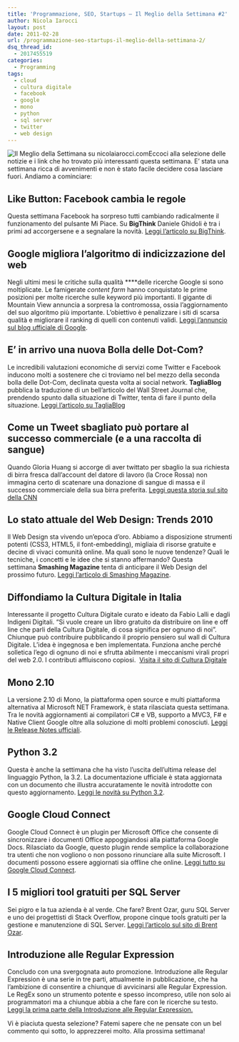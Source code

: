 ```yaml
---
title: 'Programmazione, SEO, Startups – Il Meglio della Settimana #2'
author: Nicola Iarocci
layout: post
date: 2011-02-28
url: /programmazione-seo-startups-il-meglio-della-settimana-2/
dsq_thread_id:
  - 2017455519
categories:
  - Programming
tags:
  - cloud
  - cultura digitale
  - facebook
  - google
  - mono
  - python
  - sql server
  - twitter
  - web design
---
```

<img class="alignright size-full wp-image-1150" title="Il Meglio della Settimana" src="images/best-of-week.png?w=150" alt="Il Meglio della Settimana su nicolaiarocci.com" data-recalc-dims="1" />Eccoci alla selezione delle notizie e i link che ho trovato più interessanti questa settimana. E&#8217; stata una settimana ricca di avvenimenti e non è stato facile decidere cosa lasciare fuori. Andiamo a cominciare:<!--more-->

## Like Button: Facebook cambia le regole

Questa settimana Facebook ha sorpreso tutti cambiando radicalmente il funzionamento del pulsante Mi Piace. Su **BigThink** Daniele Ghidoli è tra i primi ad accorgersene e a segnalare la novità. [Leggi l&#8217;articolo su BigThink][1].

## Google migliora l&#8217;algoritmo di indicizzazione del web

Negli ultimi mesi le critiche sulla qualità ****delle ricerche Google si sono moltiplicate. Le famigerate _content farm_ hanno conquistato le prime posizioni per molte ricerche sulle keyword più importanti. Il gigante di Mountain View annuncia a sorpresa la contromossa, ossia l&#8217;aggiornamento del suo algoritmo più importante. L&#8217;obiettivo è penalizzare i siti di scarsa qualità e migliorare il ranking di quelli con contenuti validi. [Leggi l&#8217;annuncio sul blog ufficiale di Google][2].

## E&#8217; in arrivo una nuova Bolla delle Dot-Com?

Le incredibili valutazioni economiche di servizi come Twitter e Facebook inducono molti a sostenere che ci troviamo nel bel mezzo della seconda bolla delle Dot-Com, declinata questa volta ai social network. **TagliaBlog** pubblica la traduzione di un bell&#8217;articolo del Wall Street Journal che, prendendo spunto dalla situazione di Twitter, tenta di fare il punto della situazione. [Leggi l&#8217;articolo su TagliaBlog][3]

## Come un Tweet sbagliato può portare al successo commerciale (e a una raccolta di sangue)

Quando Gloria Huang si accorge di aver twittato per sbaglio la sua richiesta di birra fresca dall&#8217;account del datore di lavoro (la Croce Rossa) non immagina certo di scatenare una donazione di sangue di massa e il successo commerciale della sua birra preferita. [Leggi questa storia sul sito della CNN][4]

## Lo stato attuale del Web Design: Trends 2010

Il Web Design sta vivendo un&#8217;epoca d&#8217;oro. Abbiamo a disposizione strumenti potenti (CSS3, HTML5, il font-embedding), migliaia di risorse gratuite e decine di vivaci comunità online. Ma quali sono le nuove tendenze? Quali le tecniche, i concetti e le idee che si stanno affermando? Questa settimana **Smashing Magazine** tenta di anticipare il Web Design del prossimo futuro. [Leggi l&#8217;articolo di Smashing Magazine][5].

## Diffondiamo la Cultura Digitale in Italia

Interessante il progetto Cultura Digitale curato e ideato da Fabio Lalli e dagli Indigeni Digitali. &#8220;Si vuole creare un libro gratuito da distribuire on line e off line che parli della Cultura Digitale, di cosa significa per ognuno di noi&#8221;. Chiunque può contribuire pubblicando il proprio pensiero sul wall di Cultura Digitale. L&#8217;idea è ingegnosa e ben implementata. Funziona anche perché solletica l&#8217;ego di ognuno di noi e sfrutta abilmente i meccanismi virali propri del web 2.0. I contributi affluiscono copiosi.  [Visita il sito di Cultura Digitale][6]

## Mono 2.10

La versione 2.10 di Mono, la piattaforma open source e multi piattaforma alternativa al Microsoft NET Framework, è stata rilasciata questa settimana. Tra le novità aggiornamenti ai compilatori C# e VB, supporto a MVC3, F# e Native Client Google oltre alla soluzione di molti problemi conosciuti. [Leggi le Release Notes ufficiali][7].

## Python 3.2

Questa è anche la settimana che ha visto l&#8217;uscita dell&#8217;ultima release del linguaggio Python, la 3.2. La documentazione ufficiale è stata aggiornata con un documento che illustra accuratamente le novità introdotte con questo aggiornamento. [Leggi le novità su Python 3.2][8].

## Google Cloud Connect

Google Cloud Connect è un plugin per Microsoft Office che consente di sincronizzare i documenti Office appoggiandosi alla piattaforma Google Docs. Rilasciato da Google, questo plugin rende semplice la collaborazione tra utenti che non vogliono o non possono rinunciare alla suite Microsoft. I documenti possono essere aggiornati sia offline che online. [Leggi tutto su Google Cloud Connect][9].

## I 5 migliori tool gratuiti per SQL Server

Sei pigro e la tua azienda è al verde. Che fare? Brent Ozar, guru SQL Server e uno dei progettisti di Stack Overflow, propone cinque tools gratuiti per la gestione e manutenzione di SQL Server. [Leggi l&#8217;articolo sul sito di Brent Ozar][10].

## Introduzione alle Regular Expression

Concludo con una svergognata auto promozione. Introduzione alle Regular Expression è una serie in tre parti, attualmente in pubblicazione, che ha l&#8217;ambizione di consentire a chiunque di avvicinarsi alle Regular Expression. Le RegEx sono un strumento potente e spesso incompreso, utile non solo ai programmatori ma a chiunque abbia a che fare con le ricerche su testo. [Leggi la prima parte della Introduzione alle Regular Expression.][11]

Vi è piaciuta questa selezione? Fatemi sapere che ne pensate con un bel commento qui sotto, lo apprezzerei molto. Alla prossima settimana!

 [1]: http://www.bigthink.it/like-button-facebook-cambia/
 [2]: http://googleblog.blogspot.com/2011/02/finding-more-high-quality-sites-in.html
 [3]: http://blog.tagliaerbe.com/2011/02/nuova-bolla-dot-com.html
 [4]: http://money.cnn.com/2011/02/17/smallbusiness/dogfish_redcross/index.htm
 [5]: http://www.smashingmagazine.com/2010/05/04/web-design-trends-2010/
 [6]: http://culturadigitale.com/
 [7]: http://www.mono-project.com/Release_Notes_Mono_2.10
 [8]: http://docs.python.org/dev/whatsnew/3.2.html
 [9]: http://www.readwriteweb.com/enterprise/2011/02/google-releases-microsoft-offi.php
 [10]: http://www.brentozar.com/archive/2011/02/my-favorite-free-sql-server-downloads/
 [11]: http://nicolaiarocci.com/introduzione-alle-regular-expression-prima-parte/
